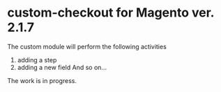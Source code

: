 # custom-checkout for  Magento ver. 2.1.7

The custom module will perform the following activities

1) adding a step
2) adding a new field
And so on...


The work is in progress.

